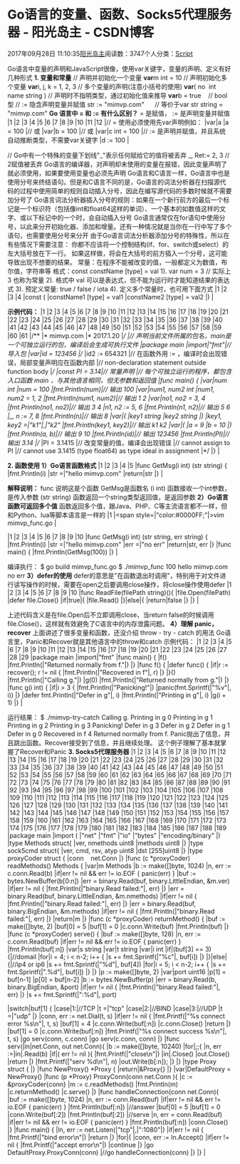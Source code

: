 
# Go语言的变量、函数、Socks5代理服务器 - 阳光岛主 - CSDN博客

2017年09月28日 11:10:35[阳光岛主](https://me.csdn.net/sunboy_2050)阅读数：3747个人分类：[Script																](https://blog.csdn.net/sunboy_2050/article/category/694817)



Go语言中变量的声明和JavaScript很像，使用var关键字，变量的声明、定义有好几种形式
**1. 变量和常量**
// 声明并初始化一个变量
**var**m int = 10
// 声明初始化多个变量
**var**i, j, k = 1, 2, 3
// 多个变量的声明(注意小括号的使用)
**var**(
no  int
name string
)
// 声明时不指明类型，通过初始化值来推导
**var**b = true    // bool型
// := 隐含声明变量并赋值
str := "mimvp.com"      // 等价于var str string = "mimvp.com"
**Go 语言中 = 和 := 有什么区别？**
= 是赋值， := 是声明变量并赋值
|1
|2
|3
|4
|5
|6
|7
|8
|9
|10
|11
|12
|// = 使用必须使用先var声明例如：
|var|a
|a = 100
|// 或
|var|b = 100
|// 或
|var|c int = 100
|// := 是声明并赋值，并且系统自动推断类型，不需要var关键字
|d := 100
|

// Go中有一个特殊的变量下划线"_"表示任何赋给它的值将被丢弃
_, Ret:= 2, 3     // 2赋值被丢弃
Go语言的编译器，对声明却未使用的变量在报错，因此变量声明了就必须使用，如果要使用变量也必须先声明
Go语言和C语言一样，Go语言中也是使用分号来终结语句。但是和C语言不同的是，Go语言的词法分析器在扫描源代码的过程中使用简单的规则自动插入分号，因此在编写源代码的多数时候就不需要加分号了
Go语言词法分析器插入分号的规则：如果在一个新行前方的最后一个标记是一个标识符（包括像int和float64这样的单词）、一个基本的如数值这样的文字、或以下标记中的一个时，会自动插入分号
Go语言通常仅在for语句中使用分号，以此来分开初始化器、添加和增量。还有一种情况就是当你在一行中写了多个语句，也需要使用分号来分开
由于Go语言词法分析器添加分号的特殊性，所以在有些情况下需要注意：
你都不应该将一个控制结构(if、for、switch或select）的左大括号放在下一行。
如果这样做，将会在大括号的前方插入一个分号，这可能导致出现不想要的结果。
常量：在程序不能被改变的值，一般都定义为数值，布尔值，字符串等
格式：const constName [type] = val
1). var num = 3 // 实际上 3 也称为常量
2). 格式中 val 可以是表达式，但不能为运行时才能知道结果的表达式
3). 预定义常量: true / false / iota
4). 定义多个常量时，也可用下面方式
|1
|2
|3
|4
|const (
|constName1 [type] = val1
|constName2 [type] = val2
|)
|

**示例代码：**
|1
|2
|3
|4
|5
|6
|7
|8
|9
|10
|11
|12
|13
|14
|15
|16
|17
|18
|19
|20
|21
|22
|23
|24
|25
|26
|27
|28
|29
|30
|31
|32
|33
|34
|35
|36
|37
|38
|39
|40
|41
|42
|43
|44
|45
|46
|47
|48
|49
|50
|51
|52
|53
|54
|55
|56
|57
|58
|59
|60
|61
|/**
|* mimvp.com
|* 2017.1.20
|*/
|// 声明当前文件所属的包名，main是一个可独立运行的包，编译后会生成可执行文件
|package main
|import|"fmt"|// 导入包
|var|id = 123456
|/*
|id2 := 654321
|// 在函数外用 := ，编译时会出现错误，局部变量声明应在函数内部
|// non-declaration statement outside function body
|*/
|const PI = 3.14|// 常量声明
|// 每个可独立运行的程序，都包含入口函数 main ，与其他语言相同，但无参数和返回值
|func main() {
|var|num int
|num = 100
|fmt.Println(num)|// 输出 100
|var|num1, num2 int
|num1, num2 = 1, 2
|fmt.Println(num1, num2)|// 输出 1 2
|var|no1, no2 = 3, 4
|fmt.Println(no1, no2)|// 输出 3 4
|n1, n2 := 5, 6
|fmt.Println(n1, n2)|// 输出 5 6
|_, n := 7, 8
|fmt.Println(n)|// 输出 8
|var|(
|key1 string
|key2 string
|)
|key1, key2 =|"k1"|,|"k2"
|fmt.Println(key1, key2)|// 输出 k1 k2
|var|(
|a = 9
|b = 10
|)
|fmt.Println(a, b)|// 输出 9 10
|fmt.Println(id)|// 输出 123456
|fmt.Println(PI)|// 输出 3.14
|/*
|PI = 3.1415
|// 改变常量的值，编译会出现错误
|// cannot assign to PI
|// cannot use 3.1415 (type float64) as type ideal in assignment
|*/
|}
|

**2. 函数使用**
**1）Go语言函数格式**
|1
|2
|3
|4
|5
|func GetMsg(i int) (str string) {
|fmt.Println(i)
|str =|"hello mimvp.com"
|return|str
|}
|

**解释说明：**
func 说明这是个函数
GetMsg是函数名
(i int) 函数接收一个int参数，是传入参数
(str string) 函数返回一个string类型返回值，是返回参数
**2）Go语言函数可返回多个值**
函数返回多个值，跟Java、PHP、C等主流语言都不一样，但和Python、lua等脚本语言是一样的
|1
|<span style=|"color:\#0000FF;"|>vim mimvp_func.go</span>
|

|1
|2
|3
|4
|5
|6
|7
|8
|9
|10
|func GetMsg(i int) (str string, err string) {
|fmt.Println(i)
|str =|"hello mimvp.com"
|err =|"no err"
|return|str, err
|}
|func main() {
|fmt.Println(GetMsg(100))
|}
|

编译执行：
$ go build mimvp_func.go
$ ./mimvp_func
100
hello mimvp.com no err
**3）defer的使用**
defer的意思是"在函数退出时调用"，特别用于对文件进行读写操作的时候，需要在open之后要调用close操作，将close操作使用defer
|1
|2
|3
|4
|5
|6
|7
|8
|9
|10
|func ReadFile(filePath string)(){
|file.Open(filePath)
|defer file.Close()
|if|true|{
|file.Read()
|}|else|{
|return|false
|}
|}
|

上述代码含义是在file.Open后不立即调用close，当return false的时候调用file.Close()，这样就有效避免了C语言中的内存泄露问题。
**4）理解 panic，recover**
上面讲述了很多变量和函数，还没介绍 throw - try - catch 的用法
Go语言里，Panic和Recover就是其他语言中的throw和catch
示例代码：
|1
|2
|3
|4
|5
|6
|7
|8
|9
|10
|11
|12
|13
|14
|15
|16
|17
|18
|19
|20
|21
|22
|23
|24
|25
|26
|27
|28
|29
|package main
|import|"fmt"
|func main() {
|f()
|fmt.Println(|"Returned normally from f."|)
|}
|func f() {
|defer func() {
|if|r := recover(); r != nil {
|fmt.Println(|"Recovered in f"|, r)
|}
|}()
|fmt.Println(|"Calling g."|)
|g(0)
|fmt.Println(|"Returned normally from g."|)
|}
|func g(i int) {
|if|i > 3 {
|fmt.Println(|"Panicking!"|)
|panic(fmt.Sprintf(|"%v"|, i))
|}
|defer fmt.Println(|"Defer in g"|, i)
|fmt.Println(|"Printing in g"|, i)
|g(i + 1)
|}
|

运行结果：
$ ./mimvp-try-catch
Calling g.
Printing in g 0
Printing in g 1
Printing in g 2
Printing in g 3
Panicking!
Defer in g 3
Defer in g 2
Defer in g 1
Defer in g 0
Recovered in f 4
Returned normally from f.
Panic抛出了信息，并且跳出函数。Recover接受到了信息，并且继续处理。
这个例子理解了基本就掌握了Recover和Panic
**3. Socks5代理服务器**
|1
|2
|3
|4
|5
|6
|7
|8
|9
|10
|11
|12
|13
|14
|15
|16
|17
|18
|19
|20
|21
|22
|23
|24
|25
|26
|27
|28
|29
|30
|31
|32
|33
|34
|35
|36
|37
|38
|39
|40
|41
|42
|43
|44
|45
|46
|47
|48
|49
|50
|51
|52
|53
|54
|55
|56
|57
|58
|59
|60
|61
|62
|63
|64
|65
|66
|67
|68
|69
|70
|71
|72
|73
|74
|75
|76
|77
|78
|79
|80
|81
|82
|83
|84
|85
|86
|87
|88
|89
|90
|91
|92
|93
|94
|95
|96
|97
|98
|99
|100
|101
|102
|103
|104
|105
|106
|107
|108
|109
|110
|111
|112
|113
|114
|115
|116
|117
|118
|119
|120
|121
|122
|123
|124
|125
|126
|127
|128
|129
|130
|131
|132
|133
|134
|135
|136
|137
|138
|139
|140
|141
|142
|143
|144
|145
|146
|147
|148
|149
|150
|151
|152
|153
|154
|155
|156
|157
|158
|159
|160
|161
|162
|163
|164
|165
|166
|167
|168
|169
|170
|171
|172
|173
|174
|175
|176
|177
|178
|179
|180
|181
|182
|183
|184
|185
|186
|187
|188
|189
|package main
|import (
|"net"
|"fmt"
|"io"
|"bytes"
|"encoding/binary"
|)
|type Methods struct{
|ver, nmethods uint8
|methods uint8
|}
|type sock5cmd struct{
|ver, cmd, rsv, atyp uint8
|dst [255]uint8
|}
|type proxyCoder struct {
|conn    net.Conn
|}
|func (c *proxyCoder) readMethods() Methods {
|var|m Methods
|b := make([]byte, 1024)
|n, err := c.conn.Read(b)
|if|err != nil && err != io.EOF { panic(err) }
|buf := bytes.NewBuffer(b[0:n])
|err = binary.Read(buf, binary.LittleEndian, &m.ver)
|if|err != nil {
|fmt.Println(|"binary.Read failed:"|, err)
|}
|err = binary.Read(buf, binary.LittleEndian, &m.nmethods)
|if|err != nil {
|fmt.Println(|"binary.Read failed:"|, err)
|}
|err = binary.Read(buf, binary.BigEndian, &m.methods)
|if|err != nil {
|fmt.Println(|"binary.Read failed:"|, err)
|}
|return|m
|}
|func (c *proxyCoder) returnMethod() {
|buf := make([]byte, 2)
|buf[0] = 5
|buf[1] = 0
|c.conn.Write(buf)
|fmt.Println(buf)
|}
|func (c *proxyCoder) serve() {
|buf := make([]byte, 128)
|n, err := c.conn.Read(buf)
|if|err != nil && err != io.EOF { panic(err) }
|fmt.Println(buf[:n])
|var|s string
|var|t string
|var|i int
|if|(buf[3] == 3){|//domail
|for|i = 4; i < n-2; i++ {
|s += fmt.Sprintf(|"%c"|, buf[i])
|}
|}|else|{|//ip4 or ip6
|s += fmt.Sprintf(|"%d"|, buf[4])
|for|i = 5; i < n-2; i++ {
|s += fmt.Sprintf(|".%d"|, buf[i])
|}
|}
|p := make([]byte, 2)
|var|port uint16
|p[1] = buf[n-1]
|p[0] = buf[n-2]
|b := bytes.NewBuffer(p)
|err = binary.Read(b, binary.BigEndian, &port)
|if|err != nil {
|fmt.Println(|"binary.Read failed:"|, err)
|}
|s += fmt.Sprintf(|":%d"|, port)

|switch|buf[1] {
|case|1:|//TCP
|t =|"tcp"
|case|2:|//BIND
|case|3:|//UDP
|t =|"udp"
|}
|conn, err := net.Dial(t, s)
|if|err != nil {
|fmt.Printf(|"%s connect error %s\n"|, t, s)
|buf[1] = 4
|c.conn.Write(buf[:n])
|c.conn.Close()
|return
|}
|buf[1] = 0
|c.conn.Write(buf[:n])
|fmt.Printf(|"%s connect success %s\n"|, t, s)
|go serv(conn, c.conn)
|go serv(c.conn, conn)
|}
|func serv(|in|net.Conn, out net.Conn){
|b := make([]byte, 10240)
|for|;;{
|n, err :=|in|.Read(b)
|if|( err != nil ){
|fmt.Printf(|"close\n"|)
|in|.Close()
|out.Close()
|return
|}
|fmt.Printf(|"serv %d\n"|, n)
|out.Write(b[:n]);
|}
|}
|type Proxy struct {
|}
|func NewProxy() *Proxy {
|return|&Proxy{}
|}
|var|DefaultProxy = NewProxy()
|func (p *Proxy) ProxyConn(conn net.Conn ){
|c := &proxyCoder{conn}
|m := c.readMethods()
|fmt.Println(m)
|c.returnMethod()
|c.serve()
|}
|func handleConnection(conn net.Conn){
|buf := make([]byte, 1024)
|n, err := conn.Read(buf)
|if|err != nil && err != io.EOF { panic(err) }
|fmt.Println(buf[:n])
|//answer
|buf[0] = 5
|buf[1] = 0
|conn.Write(buf[:2])
|fmt.Println(buf[:2])
|//serve
|n, err = conn.Read(buf)
|if|err != nil && err != io.EOF { panic(err) }
|fmt.Println(buf[:n])
|conn.Close()
|}
|func main() {
|ln, err := net.Listen(|"tcp"|,|":1080"|)
|if|err != nil {
|fmt.Printf(|"bind error\n"|)
|return
|}
|for|{
|conn, err := ln.Accept()
|if|err != nil {
|fmt.Printf(|"accept error\n"|)
|continue
|}
|go DefaultProxy.ProxyConn(conn)
|//go handleConnection(conn)
|}
|}
|




